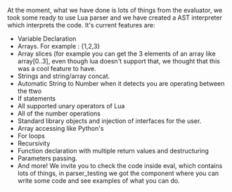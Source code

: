 At the moment, what we have done is lots of things from the evaluator,
we took some ready to use Lua parser and we have created a AST interpreter
which interprets the code. It's current features are:

- Variable Declaration
- Arrays. For example : {1,2,3}
- Array slices (for example you can get the 3 elements of an array like
array[0..3], even though lua doesn't support that, we thought that 
this was a cool feature to have.
- Strings and string/array concat.
- Automatic String to Number when it detects you are operating between the ttwo
- If statements
- All supported unary operators of Lua
- All of the number operations
- Standard library objects and injection of interfaces for the user.
- Array accessing like Python's
- For loops
- Recursivity
- Function declaration with multiple return values and destructuring
- Parameters passing.
- And more! We invite you to check the code inside eval, which contains
 lots of things, in parser_testing we got the component where 
 you can write some code and see examples of what you can do.

